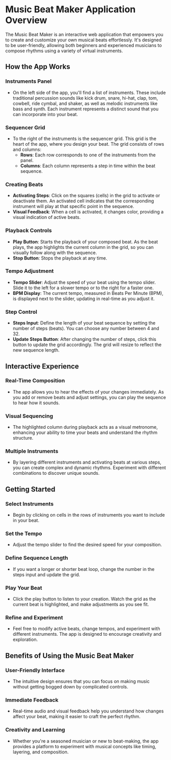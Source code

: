 # Music Beat Maker Application Overview

The Music Beat Maker is an interactive web application that empowers you to create and customize your own musical beats effortlessly. It's designed to be user-friendly, allowing both beginners and experienced musicians to compose rhythms using a variety of virtual instruments.

## How the App Works

### Instruments Panel
- On the left side of the app, you'll find a list of instruments. These include traditional percussion sounds like kick drum, snare, hi-hat, clap, tom, cowbell, ride cymbal, and shaker, as well as melodic instruments like bass and synth. Each instrument represents a distinct sound that you can incorporate into your beat.

### Sequencer Grid
- To the right of the instruments is the sequencer grid. This grid is the heart of the app, where you design your beat. The grid consists of rows and columns:
  - **Rows**: Each row corresponds to one of the instruments from the panel.
  - **Columns**: Each column represents a step in time within the beat sequence.

### Creating Beats
- **Activating Steps**: Click on the squares (cells) in the grid to activate or deactivate them. An activated cell indicates that the corresponding instrument will play at that specific point in the sequence.
- **Visual Feedback**: When a cell is activated, it changes color, providing a visual indication of active beats.

### Playback Controls
- **Play Button**: Starts the playback of your composed beat. As the beat plays, the app highlights the current column in the grid, so you can visually follow along with the sequence.
- **Stop Button**: Stops the playback at any time.

### Tempo Adjustment
- **Tempo Slider**: Adjust the speed of your beat using the tempo slider. Slide it to the left for a slower tempo or to the right for a faster one.
- **BPM Display**: The current tempo, measured in Beats Per Minute (BPM), is displayed next to the slider, updating in real-time as you adjust it.

### Step Control
- **Steps Input**: Define the length of your beat sequence by setting the number of steps (beats). You can choose any number between 4 and 32.
- **Update Steps Button**: After changing the number of steps, click this button to update the grid accordingly. The grid will resize to reflect the new sequence length.

## Interactive Experience

### Real-Time Composition
- The app allows you to hear the effects of your changes immediately. As you add or remove beats and adjust settings, you can play the sequence to hear how it sounds.

### Visual Sequencing
- The highlighted column during playback acts as a visual metronome, enhancing your ability to time your beats and understand the rhythm structure.

### Multiple Instruments
- By layering different instruments and activating beats at various steps, you can create complex and dynamic rhythms. Experiment with different combinations to discover unique sounds.

## Getting Started

### Select Instruments
- Begin by clicking on cells in the rows of instruments you want to include in your beat.

### Set the Tempo
- Adjust the tempo slider to find the desired speed for your composition.

### Define Sequence Length
- If you want a longer or shorter beat loop, change the number in the steps input and update the grid.

### Play Your Beat
- Click the play button to listen to your creation. Watch the grid as the current beat is highlighted, and make adjustments as you see fit.

### Refine and Experiment
- Feel free to modify active beats, change tempos, and experiment with different instruments. The app is designed to encourage creativity and exploration.

## Benefits of Using the Music Beat Maker

### User-Friendly Interface
- The intuitive design ensures that you can focus on making music without getting bogged down by complicated controls.

### Immediate Feedback
- Real-time audio and visual feedback help you understand how changes affect your beat, making it easier to craft the perfect rhythm.

### Creativity and Learning
- Whether you're a seasoned musician or new to beat-making, the app provides a platform to experiment with musical concepts like timing, layering, and composition.
